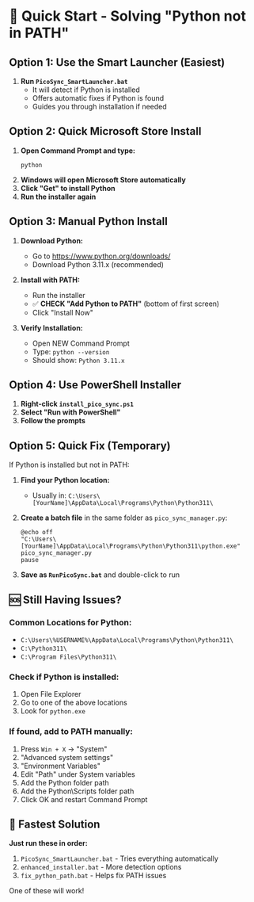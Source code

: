 # 🚀 Quick Start - Solving "Python not in PATH"

## Option 1: Use the Smart Launcher (Easiest)

1. **Run `PicoSync_SmartLauncher.bat`**
   - It will detect if Python is installed
   - Offers automatic fixes if Python is found
   - Guides you through installation if needed

## Option 2: Quick Microsoft Store Install

1. **Open Command Prompt and type:**
   ```
   python
   ```
2. **Windows will open Microsoft Store automatically**
3. **Click "Get" to install Python**
4. **Run the installer again**

## Option 3: Manual Python Install

1. **Download Python:**
   - Go to https://www.python.org/downloads/
   - Download Python 3.11.x (recommended)

2. **Install with PATH:**
   - Run the installer
   - ✅ **CHECK "Add Python to PATH"** (bottom of first screen)
   - Click "Install Now"

3. **Verify Installation:**
   - Open NEW Command Prompt
   - Type: `python --version`
   - Should show: `Python 3.11.x`

## Option 4: Use PowerShell Installer

1. **Right-click `install_pico_sync.ps1`**
2. **Select "Run with PowerShell"**
3. **Follow the prompts**

## Option 5: Quick Fix (Temporary)

If Python is installed but not in PATH:

1. **Find your Python location:**
   - Usually in: `C:\Users\[YourName]\AppData\Local\Programs\Python\Python311\`

2. **Create a batch file** in the same folder as `pico_sync_manager.py`:
   ```batch
   @echo off
   "C:\Users\[YourName]\AppData\Local\Programs\Python\Python311\python.exe" pico_sync_manager.py
   pause
   ```

3. **Save as `RunPicoSync.bat`** and double-click to run

## 🆘 Still Having Issues?

### Common Locations for Python:
- `C:\Users\%USERNAME%\AppData\Local\Programs\Python\Python311\`
- `C:\Python311\`
- `C:\Program Files\Python311\`

### Check if Python is installed:
1. Open File Explorer
2. Go to one of the above locations
3. Look for `python.exe`

### If found, add to PATH manually:
1. Press `Win + X` → "System"
2. "Advanced system settings"
3. "Environment Variables"
4. Edit "Path" under System variables
5. Add the Python folder path
6. Add the Python\Scripts folder path
7. Click OK and restart Command Prompt

## 🎯 Fastest Solution

**Just run these in order:**

1. `PicoSync_SmartLauncher.bat` - Tries everything automatically
2. `enhanced_installer.bat` - More detection options
3. `fix_python_path.bat` - Helps fix PATH issues

One of these will work!